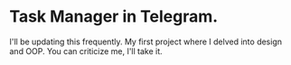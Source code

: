 # Task Manager in Telegram.
 I'll be updating this frequently. My first project where I delved into design and OOP. You can criticize me, I'll take it.

